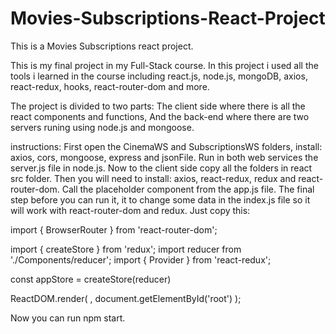 # Movies-Subscriptions-React-Project
This is a Movies Subscriptions react project.

This is my final project in my Full-Stack course. 
In this project i used all the tools i learned in the course
including react.js, node.js, mongoDB, axios, react-redux, hooks, react-router-dom and more.

The project is divided to two parts:
The client side where there is all the react components and functions,
And the back-end where there are two servers runing using node.js and mongoose.

instructions:
First open the CinemaWS and SubscriptionsWS folders, install: axios, cors, mongoose, express and jsonFile.
Run in both web services the server.js file in node.js.
Now to the client side copy all the folders in react src folder.
Then you will need to install: axios, react-redux, redux and react-router-dom.
Call the placeholder component from the app.js file.
The final step before you can run it, it to change some data in the index.js file so it will work with react-router-dom and redux.
Just copy this:

import { BrowserRouter } from 'react-router-dom';

import { createStore } from 'redux';
import reducer from './Components/reducer';
import { Provider } from 'react-redux';

const appStore = createStore(reducer)

ReactDOM.render(
  <BrowserRouter>
    <Provider store={appStore}>
      <App />
    </Provider>
  </BrowserRouter>,
  document.getElementById('root')
);

Now you can run npm start.

